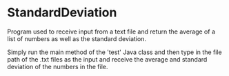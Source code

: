 # StandardDeviation
Program used to receive input from a text file and return the average of a list of numbers as well as the standard deviation. 

Simply run the main method of the 'test' Java class and then type in the file path of the .txt files as the input and receive the average and 
standard deviation of the numbers in the file. 
